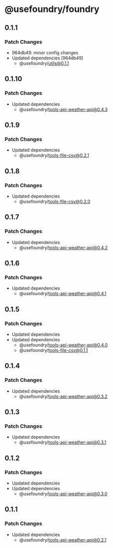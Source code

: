 # @usefoundry/foundry

## 0.1.1

### Patch Changes

-   964db49: minor config changes
-   Updated dependencies [964db49]
    -   @usefoundry/utils@0.1.1

## 0.1.10

### Patch Changes

-   Updated dependencies
    -   @usefoundry/tools-api-weather-api@0.4.3

## 0.1.9

### Patch Changes

-   Updated dependencies
    -   @usefoundry/tools-file-csv@0.2.1

## 0.1.8

### Patch Changes

-   Updated dependencies
    -   @usefoundry/tools-file-csv@0.2.0

## 0.1.7

### Patch Changes

-   Updated dependencies
    -   @usefoundry/tools-api-weather-api@0.4.2

## 0.1.6

### Patch Changes

-   Updated dependencies
    -   @usefoundry/tools-api-weather-api@0.4.1

## 0.1.5

### Patch Changes

-   Updated dependencies
-   Updated dependencies
    -   @usefoundry/tools-api-weather-api@0.4.0
    -   @usefoundry/tools-file-csv@0.1.1

## 0.1.4

### Patch Changes

-   Updated dependencies
    -   @usefoundry/tools-api-weather-api@0.3.2

## 0.1.3

### Patch Changes

-   Updated dependencies
    -   @usefoundry/tools-api-weather-api@0.3.1

## 0.1.2

### Patch Changes

-   Updated dependencies
-   Updated dependencies
    -   @usefoundry/tools-api-weather-api@0.3.0

## 0.1.1

### Patch Changes

-   Updated dependencies
    -   @usefoundry/tools-api-weather-api@0.2.1
